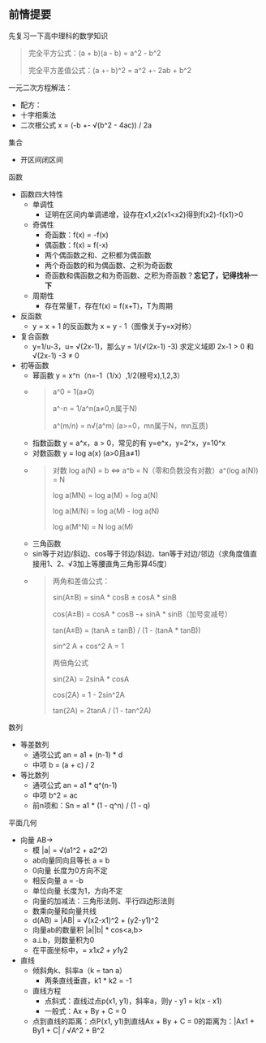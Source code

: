 ## 前情提要

先复习一下高中理科的数学知识

> 完全平方公式：(a + b)(a - b) = a^2 - b^2
>
> 完全平方差值公式：(a +- b)^2 = a^2 +- 2ab + b^2

一元二次方程解法：

- 配方：
- 十字相乘法
- 二次根公式 x = (-b +- √(b^2 - 4ac)) / 2a

集合

- 开区间闭区间

函数

- 函数四大特性
    - 单调性
        - 证明在区间内单调递增，设存在x1,x2(x1<x2)得到f(x2)-f(x1)>0
    - 奇偶性
        - 奇函数：f(x) = -f(x)
        - 偶函数：f(x) = f(-x)
        - 两个偶函数之和、之积都为偶函数
        - 两个奇函数的和为偶函数、之积为奇函数
        - 奇函数和偶函数之和为奇函数、之积为奇函数？**忘记了，记得找补一下**
    - 周期性
        - 存在常量T，存在f(x) = f(x+T)，T为周期
- 反函数
    - y = x + 1 的反函数为 x = y - 1（图像关于y=x对称）
- 复合函数
    - y=1/u-3，u= √(2x-1)，那么y = 1/(√(2x-1) -3) 求定义域即 2x-1 > 0 和 √(2x-1) -3 ≠ 0
- 初等函数
    - 幂函数 y = x^n（n=-1（1/x）,1/2(根号x),1,2,3）
    - > a^0 = 1(a≠0)
      >
      > a^-n = 1/a^n(a≠0,n属于N)
      >
      > a^(m/n) = n√(a^m) (a>=0，mn属于N，mn互质)
    - 指数函数 y = a^x，a > 0，常见的有 y=e^x，y=2^x，y=10^x
    - 对数函数 y = log a(x) (a>0且a≠1)
    - > 对数 log a(N) = b <=> a^b = N（零和负数没有对数）a^(log a(N)) = N
      >
      > log a(MN) = log a(M) + log a(N)
      >
      > log a(M/N) = log a(M) - log a(N)
      >
      > log a(M^N) = N log a(M)
    - 三角函数
    - sin等于对边/斜边、cos等于邻边/斜边、tan等于对边/邻边（求角度值直接用1、2、√3加上等腰直角三角形算45度）
    - > 两角和差值公式：
      >
      > sin(A±B) = sinA * cosB ± cosA * sinB
      >
      > cos(A±B) = cosA * cosB -+ sinA * sinB（加号变减号）
      >
      > tan(A±B) = (tanA ± tanB) / (1 - (tanA * tanB))
      >
      > sin^2 A + cos^2 A = 1
      >
      > 两倍角公式
      >
      > sin(2A) = 2sinA * cosA
      >
      > cos(2A) = 1 - 2sin^2A
      >
      > tan(2A) = 2tanA / (1 - tan^2A)

数列

- 等差数列
    - 通项公式 an = a1 + (n-1) * d
    - 中项 b = (a + c) / 2
- 等比数列
    - 通项公式 an = a1 * q^(n-1)
    - 中项 b^2 = ac
    - 前n项和：Sn = a1 * (1 - q^n) / (1 - q)

平面几何

- 向量 AB->
    - 模 |a| = √(a1^2 + a2^2)
    - ab向量同向且等长 a = b
    - 0向量 长度为0方向不定
    - 相反向量 a = -b
    - 单位向量 长度为1，方向不定
    - 向量的加减法：三角形法则、平行四边形法则
    - 数乘向量和向量共线
    - d(AB) = |AB| = √(x2-x1)^2 + (y2-y1)^2
    - 向量ab的数量积 |a||b| * cos<a,b>
    - a⊥b，则数量积为0
    - 在平面坐标中，= x1*x2 + y1*y2
- 直线
    - 倾斜角k、斜率a（k = tan a）
        - 两条直线垂直，k1 * k2 = -1
    - 直线方程
        - 点斜式：直线过点p(x1, y1)，斜率a，则y - y1 = k(x - x1)
        - 一般式：Ax + By + C = 0
    - 点到直线的距离：点P(x1, y1)到直线Ax + By + C = 0的距离为：|Ax1 + By1 + C| / √A^2 + B^2